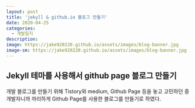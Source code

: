 ```yaml
---
layout: post
title: 'jekyll & github.io 블로그 만들기'
date: 2020-04-25
categories:
  - 개발일지
description:
image: https://jake920220.github.io/assets/images/blog-banner.jpg
image-sm: https://jake920220.github.io/assets/images/blog-banner.jpg
---
```


<h2>
    Jekyll 테마를 사용해서 github page 블로그 만들기
</h2>


개발 블로그를 만들기 위해 Tistory와 medium, Github Page 등을 놓고 고민하던 중
개발자니까 까리하게 Github Page를 사용한 블로그를 만들기로 하였다.